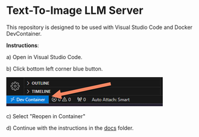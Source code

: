 # Text-To-Image LLM Server

This repository is designed to be used with Visual Studio Code and Docker DevContainer.


**Instructions**:

a) Open in Visual Studio Code.

b) Click bottom left corner blue button.

![alt text](img/dev-container.png)

c) Select "Reopen in Container"

d) Continue with the instructions in the [docs](./docs/gai-tti.ipynb) folder.
